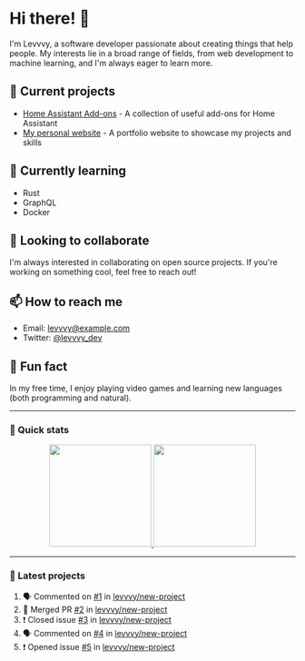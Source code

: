 # Hi there! 👋

I'm Levvvy, a software developer passionate about creating things that help people. My interests lie in a broad range of fields, from web development to machine learning, and I'm always eager to learn more.

## 🔭 Current projects

- [Home Assistant Add-ons](https://github.com/levvvy/hassio-addons) - A collection of useful add-ons for Home Assistant
- [My personal website](https://github.com/levvvy/personal-website) - A portfolio website to showcase my projects and skills

## 🌱 Currently learning

- Rust
- GraphQL
- Docker

## 👯 Looking to collaborate

I'm always interested in collaborating on open source projects. If you're working on something cool, feel free to reach out!

## 📫 How to reach me

- Email: levvvy@example.com
- Twitter: [@levvvy_dev](https://twitter.com/levvvy_dev)

## 🧐 Fun fact

In my free time, I enjoy playing video games and learning new languages (both programming and natural).

---

### 🚀 Quick stats

<p align="center">
  <a href="https://github.com/levvvy">
    <img height="180em" src="https://github-readme-stats.vercel.app/api?username=levvvy&count_private=true&show_icons=true&hide=stars&hide_border=true" />
    <img height="180em" src="https://github-readme-stats.vercel.app/api/top-langs/?username=levvvy&layout=compact&hide_border=true" />
  </a>
</p>

---

### 🚀 Latest projects

<!-- START_SECTION:activity -->
1. 🗣 Commented on [#1](https://github.com/levvvy/new-project/issues/1) in [levvvy/new-project](https://github.com/levvvy/new-project)
2. 🎉 Merged PR [#2](https://github.com/levvvy/new-project/pull/2) in [levvvy/new-project](https://github.com/levvvy/new-project)
3. ❗️ Closed issue [#3](https://github.com/levvvy/new-project/issues/3) in [levvvy/new-project](https://github.com/levvvy/new-project)
4. 🗣 Commented on [#4](https://github.com/levvvy/new-project/issues/4) in [levvvy/new-project](https://github.com/levvvy/new-project)
5. ❗️ Opened issue [#5](https://github.com/levvvy/new-project/issues/5) in [levvvy/new-project](https://github.com/levvvy/new-project)
<!-- END_SECTION:activity -->
